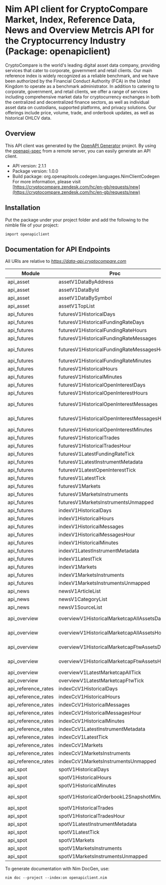 # Nim API client for CryptoCompare Market, Index, Reference Data, News and Overview Metrcis API for the Cryptocurrency Industry (Package: openapiclient)

CryptoCompare is the world's leading digital asset data company, providing services that cater to corporate, government and retail clients. Our main reference index is widely recognized as a reliable benchmark, and we have been authorized by the Financial Conduct Authority (FCA) in the United Kingdom to operate as a benchmark administrator. In addition to catering to corporate, government, and retail clients, we offer a range of services including comprehensive market data for cryptocurrency exchanges in both the centralized and decentralized finance sectors, as well as individual asset data on custodians, supported platforms, and privacy solutions. Our offerings include price, volume, trade, and orderbook updates, as well as historical OHLCV data.

## Overview

This API client was generated by the [OpenAPI Generator](https://openapi-generator.tech) project.  By using the [openapi-spec](https://openapis.org) from a remote server, you can easily generate an API client.

- API version: 2.1.1
- Package version: 1.0.0
- Build package: org.openapitools.codegen.languages.NimClientCodegen
    For more information, please visit [https://cryptocompare.zendesk.com/hc/en-gb/requests/new](https://cryptocompare.zendesk.com/hc/en-gb/requests/new)

## Installation

Put the package under your project folder and add the following to the nimble file of your project:

```
import openapiclient
```

## Documentation for API Endpoints

All URIs are relative to *https://data-api.cryptocompare.com*

Module | Proc | HTTP request | Description
------------ | ------------- | ------------- | -------------
api_asset | assetV1DataByAddress | **GET** /asset/v1/data/by/address | 
api_asset | assetV1DataById | **GET** /asset/v1/data/by/id | 
api_asset | assetV1DataBySymbol | **GET** /asset/v1/data/by/symbol | 
api_asset | assetV1TopList | **GET** /asset/v1/top/list | 
api_futures | futuresV1HistoricalDays | **GET** /futures/v1/historical/days | 
api_futures | futuresV1HistoricalFundingRateDays | **GET** /futures/v1/historical/funding-rate/days | 
api_futures | futuresV1HistoricalFundingRateHours | **GET** /futures/v1/historical/funding-rate/hours | 
api_futures | futuresV1HistoricalFundingRateMessages | **GET** /futures/v1/historical/funding-rate-messages | 
api_futures | futuresV1HistoricalFundingRateMessagesHour | **GET** /futures/v1/historical/funding-rate-messages/hour | 
api_futures | futuresV1HistoricalFundingRateMinutes | **GET** /futures/v1/historical/funding-rate/minutes | 
api_futures | futuresV1HistoricalHours | **GET** /futures/v1/historical/hours | 
api_futures | futuresV1HistoricalMinutes | **GET** /futures/v1/historical/minutes | 
api_futures | futuresV1HistoricalOpenInterestDays | **GET** /futures/v1/historical/open-interest/days | 
api_futures | futuresV1HistoricalOpenInterestHours | **GET** /futures/v1/historical/open-interest/hours | 
api_futures | futuresV1HistoricalOpenInterestMessages | **GET** /futures/v1/historical/open-interest-messages | 
api_futures | futuresV1HistoricalOpenInterestMessagesHour | **GET** /futures/v1/historical/open-interest-messages/hour | 
api_futures | futuresV1HistoricalOpenInterestMinutes | **GET** /futures/v1/historical/open-interest/minutes | 
api_futures | futuresV1HistoricalTrades | **GET** /futures/v1/historical/trades | 
api_futures | futuresV1HistoricalTradesHour | **GET** /futures/v1/historical/trades/hour | 
api_futures | futuresV1LatestFundingRateTick | **GET** /futures/v1/latest/funding-rate/tick | 
api_futures | futuresV1LatestInstrumentMetadata | **GET** /futures/v1/latest/instrument/metadata | 
api_futures | futuresV1LatestOpenInterestTick | **GET** /futures/v1/latest/open-interest/tick | 
api_futures | futuresV1LatestTick | **GET** /futures/v1/latest/tick | 
api_futures | futuresV1Markets | **GET** /futures/v1/markets | 
api_futures | futuresV1MarketsInstruments | **GET** /futures/v1/markets/instruments | 
api_futures | futuresV1MarketsInstrumentsUnmapped | **GET** /futures/v1/markets/instruments/unmapped | 
api_futures | indexV1HistoricalDays | **GET** /index/v1/historical/days | 
api_futures | indexV1HistoricalHours | **GET** /index/v1/historical/hours | 
api_futures | indexV1HistoricalMessages | **GET** /index/v1/historical/messages | 
api_futures | indexV1HistoricalMessagesHour | **GET** /index/v1/historical/messages/hour | 
api_futures | indexV1HistoricalMinutes | **GET** /index/v1/historical/minutes | 
api_futures | indexV1LatestInstrumentMetadata | **GET** /index/v1/latest/instrument/metadata | 
api_futures | indexV1LatestTick | **GET** /index/v1/latest/tick | 
api_futures | indexV1Markets | **GET** /index/v1/markets | 
api_futures | indexV1MarketsInstruments | **GET** /index/v1/markets/instruments | 
api_futures | indexV1MarketsInstrumentsUnmapped | **GET** /index/v1/markets/instruments/unmapped | 
api_news | newsV1ArticleList | **GET** /news/v1/article/list | 
api_news | newsV1CategoryList | **GET** /news/v1/category/list | 
api_news | newsV1SourceList | **GET** /news/v1/source/list | 
api_overview | overviewV1HistoricalMarketcapAllAssetsDays | **GET** /overview/v1/historical/marketcap/all/assets/days | 
api_overview | overviewV1HistoricalMarketcapAllAssetsHours | **GET** /overview/v1/historical/marketcap/all/assets/hours | 
api_overview | overviewV1HistoricalMarketcapFtwAssetsDays | **GET** /overview/v1/historical/marketcap/ftw/assets/days | 
api_overview | overviewV1HistoricalMarketcapFtwAssetsHours | **GET** /overview/v1/historical/marketcap/ftw/assets/hours | 
api_overview | overviewV1LatestMarketcapAllTick | **GET** /overview/v1/latest/marketcap/all/tick | 
api_overview | overviewV1LatestMarketcapFtwTick | **GET** /overview/v1/latest/marketcap/ftw/tick | 
api_reference_rates | indexCcV1HistoricalDays | **GET** /index/cc/v1/historical/days | 
api_reference_rates | indexCcV1HistoricalHours | **GET** /index/cc/v1/historical/hours | 
api_reference_rates | indexCcV1HistoricalMessages | **GET** /index/cc/v1/historical/messages | 
api_reference_rates | indexCcV1HistoricalMessagesHour | **GET** /index/cc/v1/historical/messages/hour | 
api_reference_rates | indexCcV1HistoricalMinutes | **GET** /index/cc/v1/historical/minutes | 
api_reference_rates | indexCcV1LatestInstrumentMetadata | **GET** /index/cc/v1/latest/instrument/metadata | 
api_reference_rates | indexCcV1LatestTick | **GET** /index/cc/v1/latest/tick | 
api_reference_rates | indexCcV1Markets | **GET** /index/cc/v1/markets | 
api_reference_rates | indexCcV1MarketsInstruments | **GET** /index/cc/v1/markets/instruments | 
api_reference_rates | indexCcV1MarketsInstrumentsUnmapped | **GET** /index/cc/v1/markets/instruments/unmapped | 
api_spot | spotV1HistoricalDays | **GET** /spot/v1/historical/days | 
api_spot | spotV1HistoricalHours | **GET** /spot/v1/historical/hours | 
api_spot | spotV1HistoricalMinutes | **GET** /spot/v1/historical/minutes | 
api_spot | spotV1HistoricalOrderbookL2SnapshotMinute | **GET** /spot/v1/historical/orderbook/l2/snapshot/minute | 
api_spot | spotV1HistoricalTrades | **GET** /spot/v1/historical/trades | 
api_spot | spotV1HistoricalTradesHour | **GET** /spot/v1/historical/trades/hour | 
api_spot | spotV1LatestInstrumentMetadata | **GET** /spot/v1/latest/instrument/metadata | 
api_spot | spotV1LatestTick | **GET** /spot/v1/latest/tick | 
api_spot | spotV1Markets | **GET** /spot/v1/markets | 
api_spot | spotV1MarketsInstruments | **GET** /spot/v1/markets/instruments | 
api_spot | spotV1MarketsInstrumentsUnmapped | **GET** /spot/v1/markets/instruments/unmapped | 


To generate documentation with Nim DocGen, use:

```
nim doc --project --index:on openapiclient.nim
```
